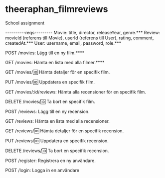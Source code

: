 # theeraphan_filmreviews
School assignment

----------reqs---------
Movie: title, director, releaseYear, genre.***
Review: movieId (referens till Movie), userId (referens till User), rating, comment, createdAt.***
User: username, email, password, role.***


POST /movies: Lägg till en ny film.****

GET /movies: Hämta en lista med alla filmer.****

GET /movies/:id: Hämta detaljer för en specifik film.

PUT /movies/:id: Uppdatera en specifik film.

GET /movies/:id/reviews: Hämta alla recensioner för en specifik film.

DELETE /movies/:id: Ta bort en specifik film.

POST /reviews: Lägg till en ny recension.

GET /reviews: Hämta en lista med alla recensioner.

GET /reviews/:id: Hämta detaljer för en specifik recension.

PUT /reviews/:id: Uppdatera en specifik recension.

DELETE /reviews/:id: Ta bort en specifik recension.

POST /register: Registrera en ny användare.

POST /login: Logga in en användare